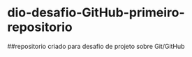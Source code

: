 # dio-desafio-GitHub-primeiro-repositorio
##repositorio criado para desafio de projeto sobre Git/GitHub

